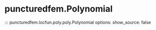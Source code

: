 # puncturedfem.Polynomial
::: puncturedfem.locfun.poly.poly.Polynomial
    options:
        show_source: false